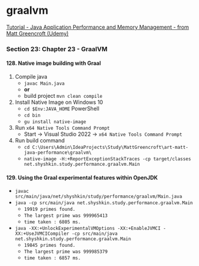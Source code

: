 # graalvm

[Tutorial - Java Application Performance and Memory Management - from Matt Greencroft (Udemy)](../README.md)

### Section 23: Chapter 23 - GraalVM

#### 128. Native image building with Graal

1. Compile java
    - `javac Main.java`
    - **or**
    - build project `mvn clean compile`
2. Install Native Image on Windows 10
    - `cd $Env:JAVA_HOME` PowerShell
    - `cd bin`
    - `gu install native-image`
3. Run `x64 Native Tools Command Prompt`
    - Start &rarr; Visual Studio 2022 &rarr; `x64 Native Tools Command Prompt`
4. Run build command
    - `cd C:\Users\Admin\IdeaProjects\Study\MattGreencroft\art-matt-java-performance\graalvm\`
    - `native-image -H:+ReportExceptionStackTraces -cp target/classes net.shyshkin.study.performance.graalvm.Main`

#### 129. Using the Graal experimental features within OpenJDK

- `javac src/main/java/net/shyshkin/study/performance/graalvm/Main.java`
- `java -cp src/main/java net.shyshkin.study.performance.graalvm.Main`
    - `19919 primes found.`
    - `The largest prime was 999965413`
    - `time taken : 6805 ms.`
- `java -XX:+UnlockExperimentalVMOptions -XX:+EnableJVMCI -XX:+UseJVMCICompiler -cp src/main/java net.shyshkin.study.performance.graalvm.Main`
    - `19845 primes found.`
    - `The largest prime was 999985379`
    - `time taken : 6857 ms.`
